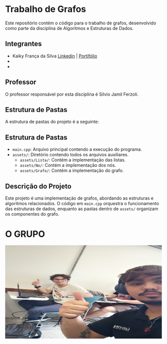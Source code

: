 # Trabalho de Grafos

Este repositório contém o código para o trabalho de grafos, desenvolvido como parte da disciplina de Algoritmos e Estruturas de Dados.

## Integrantes
- Kaiky França da Silva [Linkedin](https://www.linkedin.com/in/glkaiky/) | [Portifólio](kaikyfrs.com.br)
- 
- 

## Professor
O professor responsável por esta disciplina é Silvio Jamil Ferzoli.

## Estrutura de Pastas

A estrutura de pastas do projeto é a seguinte:


## Estrutura de Pastas

- `main.cpp`: Arquivo principal contendo a execução do programa.
- `assets/`: Diretório contendo todos os arquivos auxiliares.
  - `assets/Lista/`: Contém a implementação das listas.
  - `assets/No/`: Contém a implementação dos nós.
  - `assets/Grafo/`: Contém a implementação do grafo.


## Descrição do Projeto

Este projeto é uma implementação de grafos, abordando as estruturas e algoritmos relacionados. O código em `main.cpp` orquestra o funcionamento das estruturas de dados, enquanto as pastas dentro de `assets/` organizam os componentes do grafo.

# O GRUPO
<img src='./assets/img/IMG_20250226_095840132_HDR.jpg' style='width: 10000px; height: 300px;image-rendering: pixelated;'>
